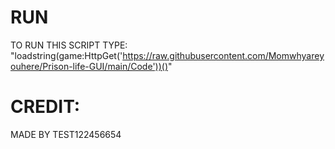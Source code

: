 # RUN
TO RUN THIS SCRIPT TYPE: "loadstring(game:HttpGet('https://raw.githubusercontent.com/Momwhyareyouhere/Prison-life-GUI/main/Code'))()"

# CREDIT:
MADE BY TEST122456654

